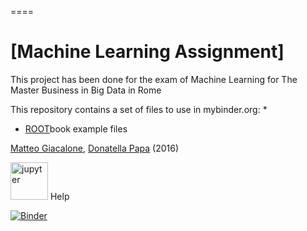 
====
# [Machine Learning Assignment] 
This project has been done for the exam of Machine Learning for The Master Business in Big Data in Rome

This repository contains a set of files to use in mybinder.org:
* 
* [ROOT](http://root.cern.ch)book example files

[Matteo Giacalone](https://github.com/etejedor), [Donatella Papa](https://github.com/dpiparo) (2016)


<img src="https://raw.githubusercontent.com/jupyter/design/master/logo/png-2x/jupyter-sq-text-left.png" alt="jupyter" height=60px /> Help


[![Binder](http://mybinder.org/badge.svg)](http://mybinder.org/repo/mgiacalone1980/machine-learning-assignment)
